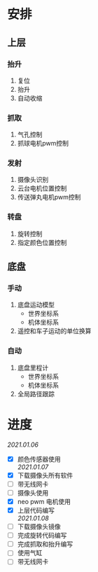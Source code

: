 # 安排
## 上层
### 抬升
1. 复位
2. 抬升
3. 自动收缩
### 抓取
1. 气孔控制
2. 抓球电机pwm控制
### 发射
1. 摄像头识别
2. 云台电机位置控制
3. 传送弹丸电机pwm控制
### 转盘
1. 旋转控制
2. 指定颜色位置控制
## 底盘
### 手动
1. 底盘运动模型
    - 世界坐标系
    - 机体坐标系
2. 遥控和车子运动的单位换算
### 自动
1. 底盘里程计
    - 世界坐标系
    - 机体坐标系
2. 全局路径跟踪






# 进度      


*2021.01.06*   
* [x] 颜色传感器使用    
*2021.01.07*    
* [x] 下载摄像头所有软件    
* [ ] 带无线网卡    
* [ ] 摄像头使用    
* [X] neo pwm 电机使用    
* [x] 上层代码编写    
*2021.01.08*
* [ ] 下载摄像头镜像
* [ ] 完成旋转代码编写
* [ ] 完成抓取和抬升编写
* [ ] 使用气缸
* [ ] 带无线网卡  
